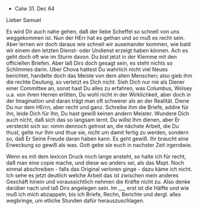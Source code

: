 + Calw 31. Dec 64

Lieber Samuel

Es wird Dir auch nahe gehen, daß der liebe Scheffel so schnell von uns weggekommen ist. Nun der HErr hat es gethan und so muß es recht sein. Aber lernen wir doch daraus wie schnell wir auseinander kommen, wie bald wir einem den letzten Dienst- oder Undienst erzeigt haben können. Ach es geht doch oft wie im Sturm davon. Du bist jetzt in der Klemme mit den officiellen Briefen. Aber laß Dirs doch gesagt sein, es steht nichts so Schlimmes darin. Uber Chova hattest Du wahrlich nicht viel Neues berichtet, handelte doch das Meiste von dem alten Menschen; also gieb ihm die rechte Deutung, so verletzt es Dich nicht. Sieh Dich nur nie als Diener einer Committee an, sonst hast Du alles zu erfahren, was Columbus, Wolsey u.a. von ihren Herren erlitten, Du wohl nicht in der Wirklichkeit, aber doch in der Imagination und daran trägt man oft schwerer als an der Realität. Diene Du nur dem HErrn, aber recht und ganz. Schreibe ihm die Briefe, addire für ihn, leide Dich für Ihn, Du hast gewiß keinen andern Meister. Wundere Dich auch nicht, daß sich das so langsam lernt. Du willst Ihm dienen, aber Er versteckt sich so: nimm dennoch getrost an, die nächste Arbeit, die Du thust, gelte nur Ihm und thue sie, nicht um damit fertig zu werden, sondern so, daß Er Seine Freude daran haben kann. Es geht gewiß. Ihr braucht eine Erweckung so gewiß als was. Gott gebe sie euch in nachster Zeit irgendwie.

Wenn es mit dem lexicon Druck noch lange ansteht, so halte ich für recht, daß man eine copie mache, und diese wo anders sei, als das Mspt. Noch einmal abschreiben - falls das Original verloren ginge - dazu käme ich nicht. Ich sehe es jetzt deutlich welche Arbeit das ist zwischen mein anderes Geschäft hinein und voraussichtlich nehmen die Kräfte nicht zu. Also denke darüber nach und laß Dirs angelegen sein. Im ___ erst ist die Hälfte und wie muß ich mich abzappeln, bis ich Briefe, Rechn, Berichte und dergl. alles wegbringe, um etliche Stunden dafür herauszuschlagen.

